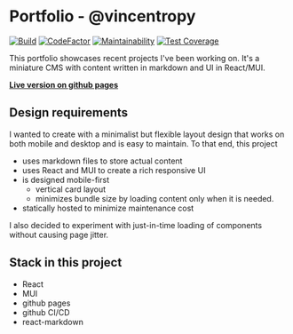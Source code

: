 # Portfolio - @vincentropy

[![Build](https://github.com/vincentropy/portfolio/actions/workflows/github_pages.yml/badge.svg)](https://github.com/vincentropy/portfolio/actions/workflows/github_pages.yml)
[![CodeFactor](https://www.codefactor.io/repository/github/vincentropy/portfolio/badge)](https://www.codefactor.io/repository/github/vincentropy/portfolio)
[![Maintainability](https://api.codeclimate.com/v1/badges/f9bc59cd3d65ecf496c7/maintainability)](https://codeclimate.com/github/vincentropy/portfolio/maintainability)
[![Test Coverage](https://api.codeclimate.com/v1/badges/f9bc59cd3d65ecf496c7/test_coverage)](https://codeclimate.com/github/vincentropy/portfolio/test_coverage)

This portfolio showcases recent projects I've been working on.
It's a miniature CMS with content written in markdown and UI in React/MUI.

**[Live version on github pages](https://vincentropy.github.io/portfolio/)**

## Design requirements

I wanted to create with a minimalist but flexible layout design that works on both mobile and desktop and is easy to maintain. To that end, this project

- uses markdown files to store actual content
- uses React and MUI to create a rich responsive UI
- is designed mobile-first
  - vertical card layout
  - minimizes bundle size by loading content only when it is needed.
- statically hosted to minimize maintenance cost

I also decided to experiment with just-in-time loading of components without causing page jitter.

## Stack in this project

- React
- MUI
- github pages
- github CI/CD
- react-markdown
